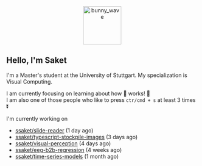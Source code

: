 <div align='center'>
<img src=https://media.giphy.com/media/3o7TKMt1VVNkHV2PaE/giphy.gif alt="bunny_wave" width="100px"/>
</div>

## Hello, I'm Saket

I'm a Master's student at the University of Stuttgart. My specialization is Visual Computing.

I am currently focusing on learning about how :brain: works! :exploding_head:\
I am also one of those people who like to press `ctr/cmd + s` at least 3 times :arrow_double_down:


I'm currently working on

- [ssaket/slide-reader](https://github.com/ssaket/slide-reader) (1 day ago)
- [ssaket/typescript-stockpile-images](https://github.com/ssaket/typescript-stockpile-images) (3 days ago)
- [ssaket/visual-perception](https://github.com/ssaket/visual-perception) (4 days ago)
- [ssaket/eeg-b2b-regression](https://github.com/ssaket/eeg-b2b-regression) (4 weeks ago)
- [ssaket/time-series-models](https://github.com/ssaket/time-series-models) (1 month ago)

